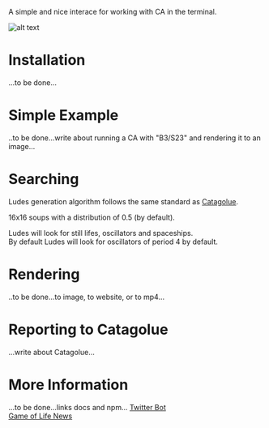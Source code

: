 A simple and nice interace for working with CA in the terminal.

![alt text](http://www.conwaylife.com/w/images/3/31/Pentadecathlon.gif "Pentadecathlon")

# Installation
...to be done...

# Simple Example
..to be done...write about running a CA with "B3/S23" and rendering it to an image...

# Searching
Ludes generation algorithm follows the same standard as [Catagolue](http://www.conwaylife.com/wiki/Catagolue).
  
16x16 soups with a distribution of 0.5 (by default).  

Ludes will look for still lifes, oscillators and spaceships.  
By default Ludes will look for oscillators of period 4 by default.  

# Rendering
..to be done...to image, to website, or to mp4...

# Reporting to Catagolue
...write about Catagolue...


# More Information
...to be done...links docs and npm...
[Twitter Bot](https://twitter.com/conwaylifebot)  
[Game of Life News](https://twitter.com/conwaylife)